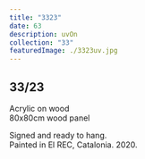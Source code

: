 ```yaml
---
title: "3323"
date: 63
description: uvOn
collection: "33"
featuredImage: ./3323uv.jpg
---
```


## 33/23

Acrylic on wood<br/>
80x80cm wood panel

Signed and ready to hang.<br/>
Painted in El REC, Catalonia. 2020.
